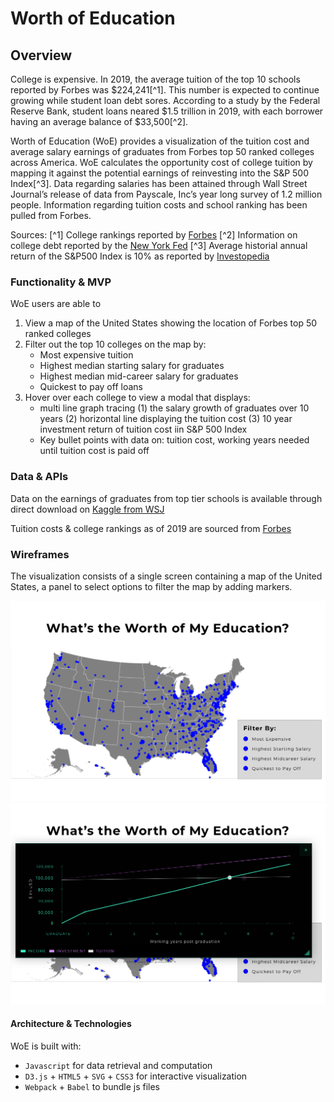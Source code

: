 # Worth of Education

## Overview 
College is expensive. In 2019, the average tuition of the top 10 schools reported by Forbes was $224,241[^1]. This number is expected to continue growing while student loan debt sores. According to a study by the Federal Reserve Bank, student loans neared $1.5 trillion in 2019, with each borrower having an average balance of $33,500[^2]. 

Worth of Education (WoE) provides a visualization of the tuition cost and average salary earnings of graduates from Forbes top 50 ranked colleges across America.  WoE calculates the opportunity cost of college tuition by mapping it against the potential earnings of reinvesting into the S&P 500 Index[^3].  Data regarding salaries has been attained through Wall Street Journal’s release of data from Payscale, Inc’s year long survey of 1.2 million people. Information regarding tuition costs and school ranking has been pulled from Forbes.  

Sources: 
[^1] College rankings reported by [Forbes](https://www.forbes.com/top-colleges/#95ee07e19877 )
[^2] Information on college debt reported by the [New York Fed](https://libertystreeteconomics.newyorkfed.org/2019/10/who-borrows-for-collegeand-who-repays.html)
[^3] Average historial annual return of the S&P500 Index is 10% as reported by [Investopedia](https://www.investopedia.com/ask/answers/042415/what-average-annual-return-sp-500.asp)

### Functionality & MVP
WoE users are able to 
1. View a map of the United States showing the location of Forbes top 50 ranked colleges 
2. Filter out the top 10 colleges on the map by: 
    - Most expensive tuition 
    - Highest median starting salary for graduates
    - Highest median mid-career salary for graduates 
    - Quickest to pay off loans 
3. Hover over each college to view a modal that displays:
    - multi line graph tracing (1) the salary growth of graduates over 10 years (2) horizontal line displaying the tuition cost (3) 10 year investment return of tuition cost iin S&P 500 Index 
    - Key bullet points with data on: tuition cost, working years needed until tuition cost is paid off 

### Data & APIs 
Data on the earnings of graduates from top tier schools is available through direct download on [Kaggle from WSJ](https://www.kaggle.com/wsj/college-salaries)

Tuition costs & college rankings as of 2019 are sourced from [Forbes](https://www.forbes.com/top-colleges/#53215a7e1987) 

### Wireframes

The visualization consists of a single screen containing a map of the United States, a panel to select options to filter the map by adding markers.

![Landing Page](./assets/images/landing.jpg)
![School Modal](./assets/images/school_modal.jpg)

#### Architecture & Technologies 
WoE is built with:
* `Javascript` for data retrieval and computation 
* `D3.js` + `HTML5` + `SVG` + `CSS3` for interactive visualization 
* `Webpack` + `Babel` to bundle js files 
